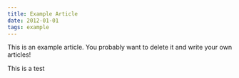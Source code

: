```yaml
---
title: Example Article
date: 2012-01-01
tags: example
---
```


This is an example article. You probably want to delete it and write your own articles!

This is a test
